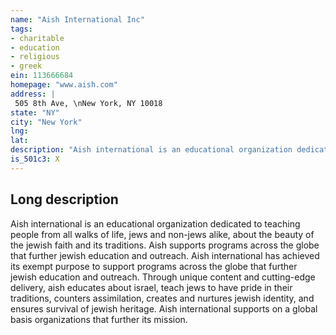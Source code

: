 ```yaml
---
name: "Aish International Inc"
tags:
- charitable
- education
- religious
- greek
ein: 113666684
homepage: "www.aish.com"
address: |
 505 8th Ave, \nNew York, NY 10018
state: "NY"
city: "New York"
lng: 
lat: 
description: "Aish international is an educational organization dedicated to teaching people from all walks of life, jews and non-jews alike, about the beauty of the jewish faith and its traditions. Aish supports programs across the globe that further jewish education and outreach. "
is_501c3: X
---
```


## Long description

Aish international is an educational organization dedicated to teaching people from all walks of life, jews and non-jews alike, about the beauty of the jewish faith and its traditions. Aish supports programs across the globe that further jewish education and outreach. Aish international has achieved its exempt purpose to support programs across the globe that further jewish education and outreach. Through unique content and cutting-edge delivery, aish educates about israel, teach jews to have pride in their traditions, counters assimilation, creates and nurtures jewish identity, and ensures survival of jewish heritage. Aish international supports on a global basis organizations that further its mission. 
